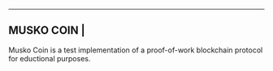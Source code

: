-----------
MUSKO COIN |
-----------

Musko Coin is a test implementation of a proof-of-work blockchain protocol for eductional purposes. 
